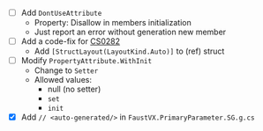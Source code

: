 - [ ] Add `DontUseAttribute`
	- Property: Disallow in members initialization
	- Just report an error without generation new member
- [ ] Add a code-fix for [CS0282](https://learn.microsoft.com/en-us/dotnet/csharp/misc/cs0282?f1url=%3FappId%3Droslyn%26k%3Dk(CS0282))
	- Add `[StructLayout(LayoutKind.Auto)]` to (ref) struct
- [ ] Modify `PropertyAttribute.WithInit`
	- Change to `Setter`
	- Allowed values:
		- null (no setter)
		- `set`
		- `init`
- [x] Add `// <auto-generated/>` in `FaustVX.PrimaryParameter.SG.g.cs`
